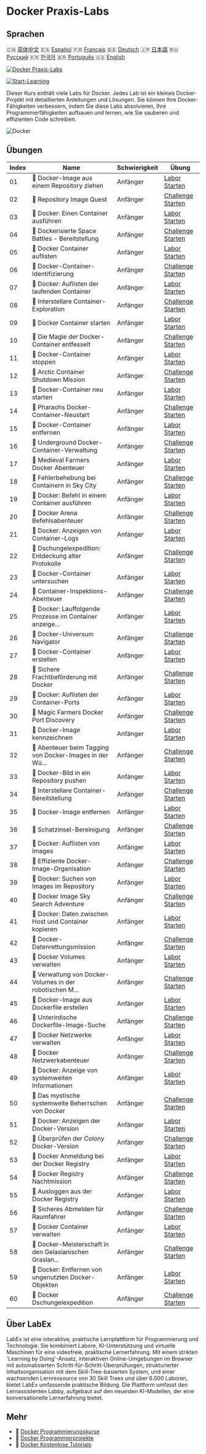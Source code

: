 # Docker Praxis-Labs

## Sprachen

🇨🇳 [简体中文](README_zh.md) 🇪🇸 [Español](README_es.md) 🇫🇷 [Français](README_fr.md) 🇩🇪 [Deutsch](README_de.md) 🇯🇵 [日本語](README_ja.md) 🇷🇺 [Русский](README_ru.md) 🇰🇷 [한국어](README_ko.md) 🇧🇷 [Português](README_pt.md) 🇺🇸 [English](README.md) 

[![Docker Praxis-Labs](https://cover-creator.labex.io/docker-practice-labs.png?lang=de)](https://labex.io/de/courses/docker-practice-labs)

[![Start-Learning](https://img.shields.io/badge/Start-Learning-whitesmoke?style=for-the-badge)](https://labex.io/de/courses/docker-practice-labs)

Dieser Kurs enthält viele Labs für Docker. Jedes Lab ist ein kleines Docker-Projekt mit detaillierten Anleitungen und Lösungen. Sie können Ihre Docker-Fähigkeiten verbessern, indem Sie diese Labs absolvieren, Ihre Programmierfähigkeiten aufbauen und lernen, wie Sie sauberen und effizienten Code schreiben.

![Docker](https://img.shields.io/badge/Docker-whitesmoke?style=for-the-badge&logo=docker)


## Übungen

|   Index | Name                                                      | Schwierigkeit   | Übung                                                                                                                                 |
|---------|-----------------------------------------------------------|-----------------|---------------------------------------------------------------------------------------------------------------------------------------|
|      01 | 📖  Docker-Image aus einem Repository ziehen              | Anfänger        | <a target='_blank' href='https://labex.io/de/tutorials/docker-docker-pull-image-from-repository-271485'>Labor Starten</a>             |
|      02 | 🎯  Repository Image Quest                                | Anfänger        | <a target='_blank' href='https://labex.io/de/labs/docker-repository-image-quest-271484'>Challenge Starten</a>                         |
|      03 | 📖  Docker: Einen Container ausführen                     | Anfänger        | <a target='_blank' href='https://labex.io/de/tutorials/docker-docker-run-a-container-271495'>Labor Starten</a>                        |
|      04 | 🎯  Dockerisierte Space Battles - Bereitstellung          | Anfänger        | <a target='_blank' href='https://labex.io/de/labs/docker-dockerized-space-battles-deployment-271494'>Challenge Starten</a>            |
|      05 | 📖  Docker Container auflisten                            | Anfänger        | <a target='_blank' href='https://labex.io/de/tutorials/docker-docker-list-containers-271475'>Labor Starten</a>                        |
|      06 | 🎯  Docker-Container-Identifizierung                      | Anfänger        | <a target='_blank' href='https://labex.io/de/tutorials/docker-docker-container-identification-271474'>Challenge Starten</a>           |
|      07 | 📖  Docker: Auflisten der laufenden Container             | Anfänger        | <a target='_blank' href='https://labex.io/de/tutorials/docker-docker-list-running-containers-271483'>Labor Starten</a>                |
|      08 | 🎯  Interstellare Container-Exploration                   | Anfänger        | <a target='_blank' href='https://labex.io/de/labs/docker-interstellar-container-exploration-271482'>Challenge Starten</a>             |
|      09 | 📖  Docker Container starten                              | Anfänger        | <a target='_blank' href='https://labex.io/de/tutorials/docker-docker-start-container-271499'>Labor Starten</a>                        |
|      10 | 🎯  Die Magie der Docker-Container entfesselt             | Anfänger        | <a target='_blank' href='https://labex.io/de/labs/docker-docker-container-magic-unleashed-271498'>Challenge Starten</a>               |
|      11 | 📖  Docker-Container stoppen                              | Anfänger        | <a target='_blank' href='https://labex.io/de/tutorials/docker-docker-stop-container-271501'>Labor Starten</a>                         |
|      12 | 🎯  Arctic Container Shutdown Mission                     | Anfänger        | <a target='_blank' href='https://labex.io/de/labs/docker-arctic-container-shutdown-mission-271500'>Challenge Starten</a>              |
|      13 | 📖  Docker-Container neu starten                          | Anfänger        | <a target='_blank' href='https://labex.io/de/tutorials/docker-docker-restart-container-271489'>Labor Starten</a>                      |
|      14 | 🎯  Pharaohs Docker-Container-Neustart                    | Anfänger        | <a target='_blank' href='https://labex.io/de/labs/docker-pharaohs-docker-container-restart-271488'>Challenge Starten</a>              |
|      15 | 📖  Docker-Container entfernen                            | Anfänger        | <a target='_blank' href='https://labex.io/de/tutorials/docker-docker-remove-container-271491'>Labor Starten</a>                       |
|      16 | 🎯  Underground Docker-Container-Verwaltung               | Anfänger        | <a target='_blank' href='https://labex.io/de/labs/docker-underground-docker-container-management-271490'>Challenge Starten</a>        |
|      17 | 📖  Medieval Farmers Docker Abenteuer                     | Anfänger        | <a target='_blank' href='https://labex.io/de/tutorials/docker-medieval-farmers-docker-adventure-271453'>Labor Starten</a>             |
|      18 | 🎯  Fehlerbehebung bei Containern in Sky City             | Anfänger        | <a target='_blank' href='https://labex.io/de/labs/docker-sky-city-container-troubleshoot-271452'>Challenge Starten</a>                |
|      19 | 📖  Docker: Befehl in einem Container ausführen           | Anfänger        | <a target='_blank' href='https://labex.io/de/tutorials/docker-docker-execute-command-in-container-271461'>Labor Starten</a>           |
|      20 | 🎯  Docker Arena Befehlsabenteuer                         | Anfänger        | <a target='_blank' href='https://labex.io/de/labs/docker-docker-arena-command-quest-271460'>Challenge Starten</a>                     |
|      21 | 📖  Docker: Anzeigen von Container-Logs                   | Anfänger        | <a target='_blank' href='https://labex.io/de/tutorials/docker-docker-view-container-logs-271473'>Labor Starten</a>                    |
|      22 | 🎯  Dschungelexpedition: Entdeckung alter Protokolle      | Anfänger        | <a target='_blank' href='https://labex.io/de/tutorials/docker-jungle-expedition-uncovering-ancient-logs-271472'>Challenge Starten</a> |
|      23 | 📖  Docker-Container untersuchen                          | Anfänger        | <a target='_blank' href='https://labex.io/de/tutorials/docker-docker-inspect-container-271467'>Labor Starten</a>                      |
|      24 | 🎯  Container-Inspektions-Abenteuer                       | Anfänger        | <a target='_blank' href='https://labex.io/de/tutorials/docker-container-inspection-adventure-271466'>Challenge Starten</a>            |
|      25 | 📖  Docker: Lauffolgende Prozesse im Container anzeige... | Anfänger        | <a target='_blank' href='https://labex.io/de/tutorials/docker-docker-display-running-processes-in-container-271507'>Labor Starten</a> |
|      26 | 🎯  Docker-Universum Navigator                            | Anfänger        | <a target='_blank' href='https://labex.io/de/labs/docker-docker-universe-navigator-271506'>Challenge Starten</a>                      |
|      27 | 📖  Docker-Container erstellen                            | Anfänger        | <a target='_blank' href='https://labex.io/de/tutorials/docker-docker-create-container-271459'>Labor Starten</a>                       |
|      28 | 🎯  Sichere Frachtbeförderung mit Docker                  | Anfänger        | <a target='_blank' href='https://labex.io/de/labs/docker-secure-cargo-transport-with-docker-271458'>Challenge Starten</a>             |
|      29 | 📖  Docker: Auflisten der Container-Ports                 | Anfänger        | <a target='_blank' href='https://labex.io/de/tutorials/docker-docker-list-container-ports-271479'>Labor Starten</a>                   |
|      30 | 🎯  Magic Farmers Docker Port Discovery                   | Anfänger        | <a target='_blank' href='https://labex.io/de/labs/docker-magic-farmers-docker-port-discovery-271478'>Challenge Starten</a>            |
|      31 | 📖  Docker-Image kennzeichnen                             | Anfänger        | <a target='_blank' href='https://labex.io/de/tutorials/docker-docker-tag-an-image-271505'>Labor Starten</a>                           |
|      32 | 🎯  Abenteuer beim Tagging von Docker-Images in der Wü... | Anfänger        | <a target='_blank' href='https://labex.io/de/labs/docker-desert-docker-image-tagging-adventure-271504'>Challenge Starten</a>          |
|      33 | 📖  Docker-Bild in ein Repository pushen                  | Anfänger        | <a target='_blank' href='https://labex.io/de/tutorials/docker-docker-push-image-to-repository-271487'>Labor Starten</a>               |
|      34 | 🎯  Interstellare Container-Bereitstellung                | Anfänger        | <a target='_blank' href='https://labex.io/de/labs/docker-interstellar-container-deployment-271486'>Challenge Starten</a>              |
|      35 | 📖  Docker-Image entfernen                                | Anfänger        | <a target='_blank' href='https://labex.io/de/tutorials/docker-docker-remove-image-271493'>Labor Starten</a>                           |
|      36 | 🎯  Schatzinsel-Bereinigung                               | Anfänger        | <a target='_blank' href='https://labex.io/de/tutorials/docker-treasure-island-cleanup-271492'>Challenge Starten</a>                   |
|      37 | 📖  Docker: Auflisten von Images                          | Anfänger        | <a target='_blank' href='https://labex.io/de/tutorials/docker-docker-list-images-271463'>Labor Starten</a>                            |
|      38 | 🎯  Effiziente Docker-Image-Organisation                  | Anfänger        | <a target='_blank' href='https://labex.io/de/tutorials/docker-superpower-image-organization-in-docker-271462'>Challenge Starten</a>   |
|      39 | 📖  Docker: Suchen von Images im Repository               | Anfänger        | <a target='_blank' href='https://labex.io/de/tutorials/docker-docker-search-images-in-repository-271497'>Labor Starten</a>            |
|      40 | 🎯  Docker Image Sky Search Adventure                     | Anfänger        | <a target='_blank' href='https://labex.io/de/labs/docker-docker-image-sky-search-adventure-271496'>Challenge Starten</a>              |
|      41 | 📖  Docker: Daten zwischen Host und Container kopieren    | Anfänger        | <a target='_blank' href='https://labex.io/de/tutorials/docker-docker-copy-data-between-host-and-container-271457'>Labor Starten</a>   |
|      42 | 🎯  Docker-Datenrettungsmission                           | Anfänger        | <a target='_blank' href='https://labex.io/de/labs/docker-docker-data-rescue-mission-271456'>Challenge Starten</a>                     |
|      43 | 📖  Docker Volumes verwalten                              | Anfänger        | <a target='_blank' href='https://labex.io/de/tutorials/docker-docker-manage-volumes-271511'>Labor Starten</a>                         |
|      44 | 🎯  Verwaltung von Docker-Volumes in der robotischen M... | Anfänger        | <a target='_blank' href='https://labex.io/de/labs/docker-robotic-assembly-line-volume-management-271510'>Challenge Starten</a>        |
|      45 | 📖  Docker-Image aus Dockerfile erstellen                 | Anfänger        | <a target='_blank' href='https://labex.io/de/tutorials/docker-docker-build-image-from-dockerfile-271455'>Labor Starten</a>            |
|      46 | 🎯  Unterirdische Dockerfile-Image-Suche                  | Anfänger        | <a target='_blank' href='https://labex.io/de/labs/docker-underground-dockerfile-image-quest-271454'>Challenge Starten</a>             |
|      47 | 📖  Docker Netzwerke verwalten                            | Anfänger        | <a target='_blank' href='https://labex.io/de/tutorials/docker-docker-manage-networks-271477'>Labor Starten</a>                        |
|      48 | 🎯  Docker Netzwerkabenteuer                              | Anfänger        | <a target='_blank' href='https://labex.io/de/labs/docker-docker-networking-adventure-271476'>Challenge Starten</a>                    |
|      49 | 📖  Docker: Anzeige von systemweiten Informationen        | Anfänger        | <a target='_blank' href='https://labex.io/de/tutorials/docker-docker-display-system-wide-information-271465'>Labor Starten</a>        |
|      50 | 🎯  Das mystische systemweite Beherrschen von Docker      | Anfänger        | <a target='_blank' href='https://labex.io/de/labs/docker-dockers-mystical-system-wide-mastery-271464'>Challenge Starten</a>           |
|      51 | 📖  Docker: Anzeigen der Docker-Version                   | Anfänger        | <a target='_blank' href='https://labex.io/de/tutorials/docker-docker-show-docker-version-271509'>Labor Starten</a>                    |
|      52 | 🎯  Überprüfen der Colony Docker-Version                  | Anfänger        | <a target='_blank' href='https://labex.io/de/labs/docker-verifying-colony-docker-version-271508'>Challenge Starten</a>                |
|      53 | 📖  Docker Anmeldung bei der Docker Registry              | Anfänger        | <a target='_blank' href='https://labex.io/de/tutorials/docker-docker-log-into-docker-registry-271469'>Labor Starten</a>               |
|      54 | 🎯  Docker Registry Nachtmission                          | Anfänger        | <a target='_blank' href='https://labex.io/de/labs/docker-docker-registry-night-quest-271468'>Challenge Starten</a>                    |
|      55 | 📖  Ausloggen aus der Docker Registry                     | Anfänger        | <a target='_blank' href='https://labex.io/de/tutorials/docker-docker-log-out-from-docker-registry-271471'>Labor Starten</a>           |
|      56 | 🎯  Sicheres Abmelden für Raumfahrer                      | Anfänger        | <a target='_blank' href='https://labex.io/de/labs/docker-secure-logout-for-space-travelers-271470'>Challenge Starten</a>              |
|      57 | 📖  Docker Container verwalten                            | Anfänger        | <a target='_blank' href='https://labex.io/de/tutorials/docker-docker-manage-docker-271503'>Labor Starten</a>                          |
|      58 | 🎯  Docker-Meisterschaft in den Gelasianischen Graslan... | Anfänger        | <a target='_blank' href='https://labex.io/de/tutorials/docker-docker-mastery-in-gelasian-grasslands-271502'>Challenge Starten</a>     |
|      59 | 📖  Docker: Entfernen von ungenutzten Docker-Objekten     | Anfänger        | <a target='_blank' href='https://labex.io/de/tutorials/docker-docker-remove-unused-docker-objects-271481'>Labor Starten</a>           |
|      60 | 🎯  Docker Dschungelexpedition                            | Anfänger        | <a target='_blank' href='https://labex.io/de/labs/docker-docker-jungle-expedition-271480'>Challenge Starten</a>                       |

## Über LabEx

LabEx ist eine interaktive, praktische Lernplattform für Programmierung und Technologie. Sie kombiniert Labore, KI-Unterstützung und virtuelle Maschinen für eine videofreie, praktische Lernerfahrung. Mit einem strikten 'Learning by Doing'-Ansatz, interaktiven Online-Umgebungen im Browser mit automatisierten Schritt-für-Schritt-Überprüfungen, strukturierter Inhaltsorganisation mit dem Skill-Tree-basierten System, und einer wachsenden Lernressource von 30 Skill Trees und über 6.000 Laboren, bietet LabEx umfassende praktische Bildung. Die Plattform umfasst den Lernassistenten Labby, aufgebaut auf den neuesten KI-Modellen, der eine konversationelle Lernerfahrung bietet.

## Mehr

- 🔗 [Docker Programmierungskurse](https://github.com/labex-labs/awesome-programming-courses)
- 🔗 [Docker Programmierprojekte](https://github.com/labex-labs/awesome-programming-projects)
- 🔗 [Docker Kostenlose Tutorials](https://github.com/labex-labs/docker-free-tutorials)

